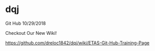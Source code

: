 # dqj
Git Hub 10/29/2018

Checkout Our New Wiki!

https://github.com/dreloc1842/dqj/wiki/ETAS-Git-Hub-Training-Page
